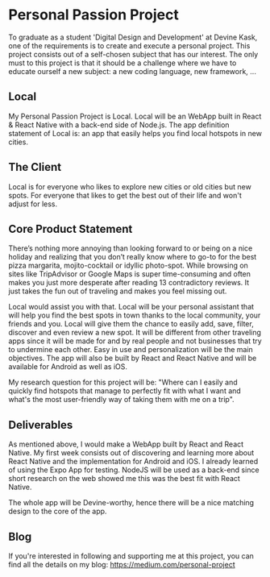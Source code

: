 # Personal Passion Project
To graduate as a student 'Digital Design and Development' at Devine Kask, one of the requirements is to create and execute a personal project. This project consists out of a self-chosen subject that has our interest. The only must to this project is that it should be a challenge where we have to educate ourself a new subject: a new coding language, new framework, ...

## Local
My Personal Passion Project is Local. Local will be an WebApp built in React & React Native with a back-end side of Node.js. 
The app definition statement of Local is: an app that easily helps you find local hotspots in new cities.

## The Client
Local is for everyone who likes to explore new cities or old cities but new spots. For everyone that likes to get the best out of their life and won't adjust for less.

## Core Product Statement
There’s nothing more annoying than looking forward to or being on a nice holiday and realizing that you don’t really know where to go-to for the best pizza margarita, mojito-cocktail or idyllic photo-spot. While browsing on sites like TripAdvisor or Google Maps is super time-consuming and often makes you just more desperate after reading 13 contradictory reviews. It just takes the fun out of traveling and makes you feel missing out.

Local would assist you with that. Local will be your personal assistant that will help you find the best spots in town thanks to the local community, your friends and you. Local will give them the chance to easily add, save, filter, discover and even review a new spot. It will be different from other traveling apps since it will be made for and by real people and not businesses that try to undermine each other. Easy in use and personalization will be the main objectives.
The app will also be built by React and React Native and will be available for Android as well as iOS.

My research question for this project will be: "Where can I easily and quickly find hotspots that manage to perfectly fit with what I want and what's the most user-friendly way of taking them with me on a trip".

## Deliverables
As mentioned above, I would make a WebApp built by React and React Native. My first week consists out of discovering and learning more about React Native and the implementation for Android and iOS. I already learned of using the Expo App for testing. NodeJS will be used as a back-end since short research on the web showed me this was the best fit with React Native.

The whole app will be Devine-worthy, hence there will be a nice matching design to the core of the app. 

## Blog
If you're interested in following and supporting me at this project, you can find all the details on my blog: https://medium.com/personal-project
